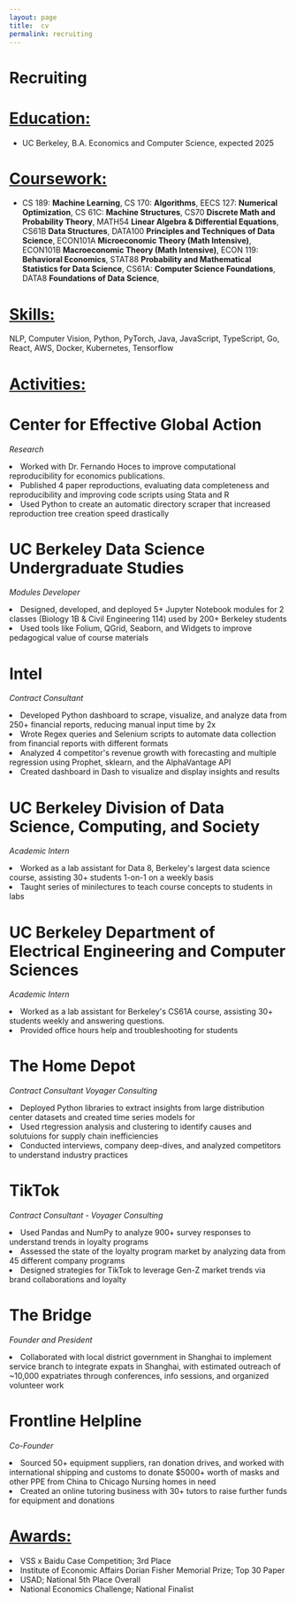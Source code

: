 ```yaml
---
layout: page
title:  cv
permalink: recruiting
---
```

# Recruiting

# <u>Education:</u>
- UC Berkeley, B.A. Economics and Computer Science, expected 2025

# <u>Coursework:</u>
- CS 189: **Machine Learning**, CS 170: **Algorithms**, EECS 127: **Numerical Optimization**, CS 61C: **Machine Structures**, CS70 **Discrete Math and Probability Theory**, MATH54 **Linear Algebra & Differential Equations**, CS61B **Data Structures**, DATA100 **Principles and Techniques of Data Science**, ECON101A **Microeconomic Theory (Math Intensive)**, ECON101B **Macroeconomic Theory (Math Intensive)**, ECON 119: **Behavioral Economics**, STAT88 **Probability and Mathematical Statistics for Data Science**, CS61A: **Computer Science Foundations**, DATA8 **Foundations of Data Science**, 

# <u>Skills:</u>
NLP, Computer Vision, Python, PyTorch, Java, JavaScript, TypeScript, Go, React, AWS, Docker, Kubernetes, Tensorflow

# <u>Activities:</u>





# Center for Effective Global Action
*Research*
<li>Worked with Dr. Fernando Hoces to improve computational reproducibility for economics publications.</li>
<li>Published 4 paper reproductions, evaluating data completeness and reproducibility and improving code scripts using Stata and R</li>
<li>Used Python to create an automatic directory scraper that increased reproduction tree creation speed drastically</li>


# UC Berkeley Data Science Undergraduate Studies
*Modules Developer*
<li>Designed, developed, and deployed 5+ Jupyter Notebook modules for 2 classes (Biology 1B & Civil Engineering 114) used by 200+ Berkeley students</li>
<li>Used tools like Folium, QGrid, Seaborn, and Widgets to improve pedagogical value of course materials</li>

# Intel
*Contract Consultant*
<li>Developed Python dashboard to scrape, visualize, and analyze data from 250+ financial reports, reducing manual input time by 2x</li>
<li>Wrote Regex queries and Selenium scripts to automate data collection from financial reports with different formats</li>
<li>Analyzed 4 competitor's revenue growth with forecasting and multiple regression using Prophet, sklearn, and the AlphaVantage API</li>
<li>Created dashboard in Dash to visualize and display insights and results</li>

# UC Berkeley Division of Data Science, Computing, and Society
*Academic Intern*
<li>Worked as a lab assistant for Data 8, Berkeley's largest data science course, assisting 30+ students 1-on-1 on a weekly basis</li>
<li>Taught series of minilectures to teach course concepts to students in labs</li>

# UC Berkeley Department of Electrical Engineering and Computer Sciences
*Academic Intern*
<li>Worked as a lab assistant for Berkeley's CS61A course, assisting 30+ students weekly and answering questions.</li>
<li>Provided office hours help and troubleshooting for students</li>

# The Home Depot
*Contract Consultant  Voyager Consulting*
<li>Deployed Python libraries to extract insights from large distribution center datasets and created time series models for</li>
<li>Used rtegression analysis and clustering to identify causes and solutuions for supply chain inefficiencies</li>
<li>Conducted interviews, company deep-dives, and analyzed competitors to understand industry practices</li>

# TikTok
*Contract Consultant - Voyager Consulting*
<li>Used Pandas and NumPy to analyze 900+ survey responses to understand trends in loyalty programs</li>
<li>Assessed the state of the loyalty program market by analyzing data from 45 different company programs</li>
<li>Designed strategies for TikTok to leverage Gen-Z market trends via brand collaborations and loyalty</li>

# The Bridge
*Founder and President*
<li>Collaborated with local district government in Shanghai to implement service branch to integrate expats in Shanghai, with estimated outreach of ~10,000 expatriates through conferences, info sessions, and organized volunteer work</li>

# Frontline Helpline
*Co-Founder*
<li>Sourced 50+ equipment suppliers, ran donation drives, and worked with international shipping and customs to donate $5000+ worth of masks and other PPE from China to Chicago Nursing homes in need</li>
<li>Created an online tutoring business with 30+ tutors to raise further funds for equipment and donations</li>


# <u>Awards:</u>
<li>VSS x Baidu Case Competition; 3rd Place</li>
<li>Institute of Economic Affairs Dorian Fisher Memorial Prize; Top 30 Paper</li>
<li>USAD; National 5th Place Overall</li>
<li>National Economics Challenge; National Finalist </li>